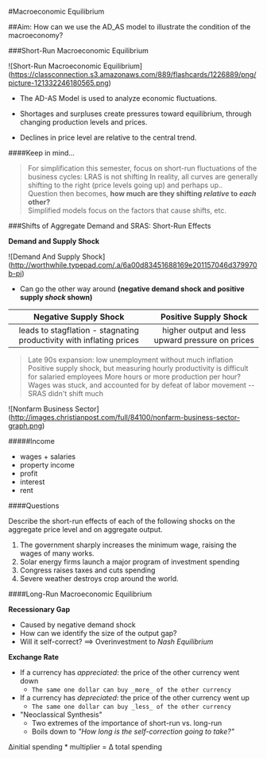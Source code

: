 #Macroeconomic Equilibrium

##Aim: How can we use the AD_AS model to illustrate the condition of the macroeconomy?

###Short-Run Macroeconomic Equilibrium

![Short-Run Macroeconomic Equilibrium] (https://classconnection.s3.amazonaws.com/889/flashcards/1226889/png/picture-121332246180565.png)

- The AD-AS Model is used to analyze economic fluctuations.

- Shortages and surpluses create pressures toward equilibrium, through changing production levels and prices.

- Declines in price level are relative to the central trend.

####Keep in mind...

> For simplification this semester, focus on short-run fluctuations of the business cycles: LRAS is not shifting
In reality, all curves are generally shifting to the right (price levels going up) and perhaps up..  
Question then becomes, **how much are they shifting _relative_ to _each_ other?**  
Simplified models focus on the factors that cause shifts, etc.

###Shifts of Aggregate Demand and SRAS: Short-Run Effects

**Demand and Supply Shock**

![Demand And Supply Shock] (http://worthwhile.typepad.com/.a/6a00d83451688169e201157046d379970b-pi)

- Can go the other way around **(negative demand shock and positive supply _shock_ shown)**

| Negative Supply Shock | Positive Supply Shock |
|:---------------------:|:---------------------:|
| leads to stagflation - stagnating productivity with inflating prices | higher output and less upward pressure on prices |

> Late 90s expansion: low unemployment without much inflation
Positive supply shock, but measuring hourly productivity is difficult for salaried employees
More hours or more production per hour? Wages was stuck, and accounted for by defeat of labor movement --SRAS didn't shift much

![Nonfarm Business Sector] (http://images.christianpost.com/full/84100/nonfarm-business-sector-graph.png)

#####Income
- wages + salaries
- property income
 - profit
 - interest
 - rent

####Questions

Describe the short-run effects of each of the following shocks on the aggregate price level and on aggregate output.

1. The government sharply increases the minimum wage, raising the wages of many works.
2. Solar energy firms launch a major program of investment spending
3. Congress raises taxes and cuts spending
4. Severe weather destroys crop around the world.

####Long-Run Macroeconomic Equilibrium

**Recessionary Gap**
- Caused by negative demand shock
- How can we identify the size of the output gap?
- Will it self-correct? ==> Overinvestment to _Nash Equilibrium_

**Exchange Rate**
- If a currency has _appreciated_: the price of the other currency went down
  - `The same one dollar can buy _more_ of the other currency`
- If a currency has _depreciated_: the price of the other currency went up
  - `The same one dollar can buy _less_ of the other currency`  
- "Neoclassical Synthesis"
  - Two extremes of the importance of short-run vs. long-run
  - Boils down to _"How long is the self-correction going to take?"_

&Delta;initial spending * multiplier = &Delta; total spending
